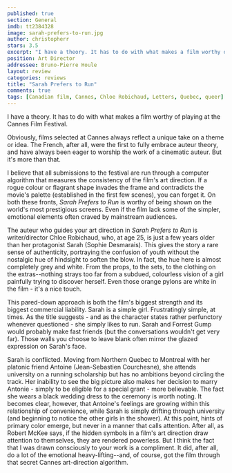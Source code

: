 ```yaml
---
published: true
section: General
imdb: tt2384328
image: sarah-prefers-to-run.jpg
author: christopherr
stars: 3.5
excerpt: "I have a theory. It has to do with what makes a film worthy of playing at the Cannes Film Festival."
position: Art Director
addressee: Bruno-Pierre Houle
layout: review
categories: reviews
title: "Sarah Prefers to Run"
comments: true
tags: [Canadian film, Cannes, Chloe Robichaud, Letters, Quebec, queer]
---
```

I have a theory. It has to do with what makes a film worthy of playing at the Cannes Film Festival.

Obviously, films selected at Cannes always reflect a unique take on a theme or idea. The French, after all, were the first to fully embrace auteur theory, and have always been eager to worship the work of a cinematic auteur. But it's more than that.  

I believe that all submissions to the festival are run through a computer algorithm that measures the consistency of the film's art direction. If a rogue colour or flagrant shape invades the frame and contradicts the movie's palette (established in the first few scenes), you can forget it. On both these fronts, _Sarah Prefers to Run_ is worthy of being shown on the world's most prestigious screens. Even if the film lack some of the simpler, emotional elements often craved by mainstream audiences.

The auteur who guides your art direction in _Sarah Prefers to Run_ is writer/director Chloe Robichaud, who, at age 25, is just a few years older than her protagonist Sarah (Sophie Desmarais). This gives the story a rare sense of authenticity, portraying the confusion of youth without the nostalgic hue of hindsight to soften the blow. In fact, the hue here is almost completely grey and white. From the props, to the sets, to the clothing on the extras--nothing strays too far from a subdued, colourless vision of a girl painfully trying to discover herself. Even those orange pylons are white in the film - it's a nice touch.

This pared-down approach is both the film's biggest strength and its biggest commercial liability. Sarah is a simple girl. Frustratingly simple, at times. As the title suggests - and as the character states rather perfunctory whenever questioned - she simply likes to run. Sarah and Forrest Gump would probably make fast friends (but the conversations wouldn't get very far). Those walls you choose to leave blank often mirror the glazed expression on Sarah's face.

Sarah is conflicted. Moving from Northern Quebec to Montreal with her platonic friend Antoine (Jean-Sebastien Courchesne), she attends university on a running scholarship but has no ambitions beyond circling the track. Her inability to see the big picture also makes her decision to marry Antonie - simply to be eligible for a special grant - more believable.  The fact she wears a black wedding dress to the ceremony is worth noting. It becomes clear, however, that Antoine's feelings are growing within this relationship of convenience, while Sarah is simply drifting through university (and beginning to notice the other girls in the shower). At this point, hints of primary color emerge, but never in a manner that calls attention. After all, as Robert McKee says, if the hidden symbols in a film's art direction draw attention to themselves, they are rendered powerless. But I think the fact that I was drawn consciously to your work is a compliment. It did, after all, do a lot of the emotional heavy-lifting--and, of course, got the film through that secret Cannes art-direction algorithm.
